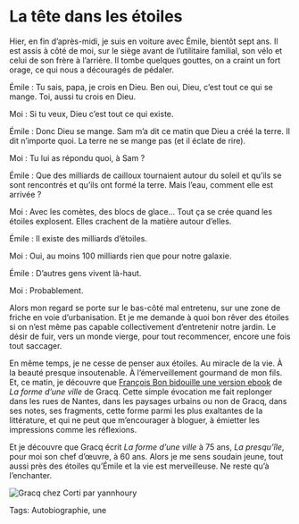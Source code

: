 # La tête dans les étoiles

Hier, en fin d’après-midi, je suis en voiture avec Émile, bientôt sept ans. Il est assis à côté de moi, sur le siège avant de l’utilitaire familial, son vélo et celui de son frère à l’arrière. Il tombe quelques gouttes, on a craint un fort orage, ce qui nous a découragés de pédaler.

Émile : Tu sais, papa, je crois en Dieu. Ben oui, Dieu, c’est tout ce qui se mange. Toi, aussi tu crois en Dieu.

Moi : Si tu veux, Dieu c’est tout ce qui existe.

Émile : Donc Dieu se mange. Sam m’a dit ce matin que Dieu a créé la terre. Il dit n’importe quoi. La terre ne se mange pas (et il éclate de rire).

Moi : Tu lui as répondu quoi, à Sam ?

Émile : Que des milliards de cailloux tournaient autour du soleil et qu’ils se sont rencontrés et qu’ils ont formé la terre. Mais l’eau, comment elle est arrivée ?

Moi : Avec les comètes, des blocs de glace… Tout ça se crée quand les étoiles explosent. Elles crachent de la matière autour d’elles.

Émile : Il existe des milliards d’étoiles.

Moi : Oui, au moins 100 milliards rien que pour notre galaxie.

Émile : D’autres gens vivent là-haut.

Moi : Probablement.

Alors mon regard se porte sur le bas-côté mal entretenu, sur une zone de friche en voie d’urbanisation. Et je me demande à quoi bon rêver des étoiles si on n’est même pas capable collectivement d’entretenir notre jardin. Le désir de fuir, vers un monde vierge, pour tout recommencer, encore une fois tout saccager.

En même temps, je ne cesse de penser aux étoiles. Au miracle de la vie. À la beauté presque insoutenable. À l’émerveillement gourmand de mon fils. Et, ce matin, je découvre que [François Bon bidouille une version ebook](https://twitter.com/fbon/status/448712892083617792) de *La forme d’une ville* de Gracq. Cette simple évocation me fait replonger dans les rues de Nantes, dans les paysages urbains ou non de Gracq, dans ses notes, ses fragments, cette forme parmi les plus exaltantes de la littérature, et qui ne peut que m’encourager à bloguer, à émietter les impressions comme les réflexions.

Et je découvre que Gracq écrit *La forme d’une ville* à 75 ans, *La presqu’île*, pour moi son chef d’œuvre, à 60 ans. Alors je me sens soudain jeune, tout aussi près des étoiles qu’Émile et la vie est merveilleuse. Ne reste qu’à l’enchanter.

![Gracq chez Corti par yannhoury](http://blog.tcrouzet.comhttps://tcrouzet.com/images_tc/2014/03/corti-600x547.jpg)



Tags: Autobiographie, une